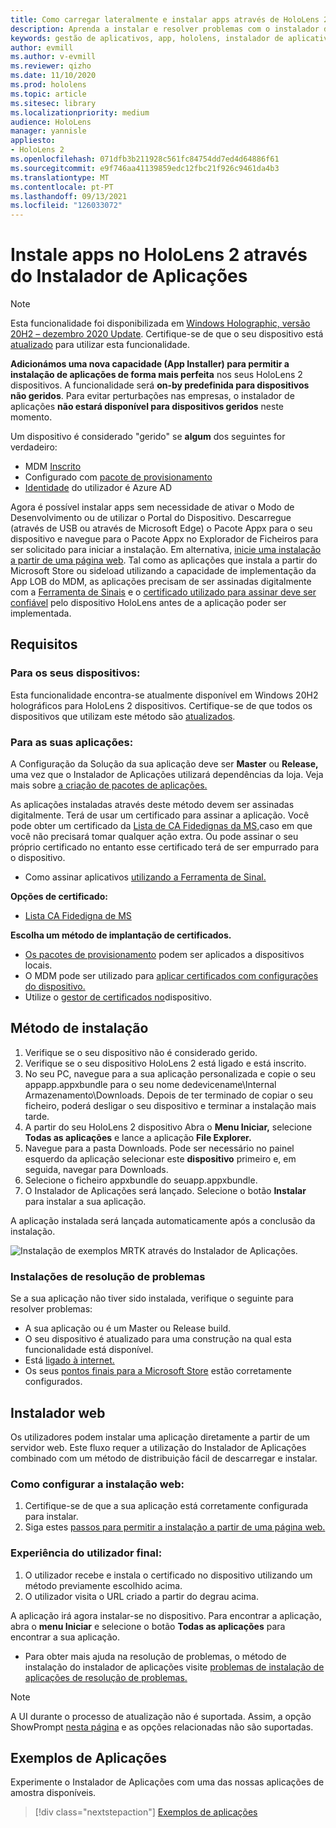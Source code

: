 ```yaml
---
title: Como carregar lateralmente e instalar apps através de HoloLens 2 App Installer
description: Aprenda a instalar e resolver problemas com o instalador de aplicações e carregar lateralmente e instalar aplicações via UI.
keywords: gestão de aplicativos, app, hololens, instalador de aplicativos
author: evmill
ms.author: v-evmill
ms.reviewer: qizho
ms.date: 11/10/2020
ms.prod: hololens
ms.topic: article
ms.sitesec: library
ms.localizationpriority: medium
audience: HoloLens
manager: yannisle
appliesto:
- HoloLens 2
ms.openlocfilehash: 071dfb3b211928c561fc84754dd7ed4d64886f61
ms.sourcegitcommit: e9f746aa41139859edc12fbc21f926c9461da4b3
ms.translationtype: MT
ms.contentlocale: pt-PT
ms.lasthandoff: 09/13/2021
ms.locfileid: "126033072"
---
```

# <a name="install-apps-on-hololens-2-via-app-installer"></a>Instale apps no HoloLens 2 através do Instalador de Aplicações

> [!NOTE]
> Esta funcionalidade foi disponibilizada em [Windows Holographic, versão 20H2 – dezembro 2020 Update](hololens-release-notes.md). Certifique-se de que o seu dispositivo está [atualizado](hololens-update-hololens.md) para utilizar esta funcionalidade.

**Adicionámos uma nova capacidade (App Installer) para permitir a instalação de aplicações de forma mais perfeita** nos seus HoloLens 2 dispositivos. A funcionalidade será **on-by predefinida para dispositivos não geridos**. Para evitar perturbações nas empresas, o instalador de aplicações **não estará disponível para dispositivos geridos** neste momento.  

Um dispositivo é considerado "gerido" se **algum** dos seguintes for verdadeiro:

- MDM [Inscrito](hololens-enroll-mdm.md)
- Configurado com [pacote de provisionamento](hololens-provisioning.md)
- [Identidade](hololens-identity.md) do utilizador é Azure AD

Agora é possível instalar apps sem necessidade de ativar o Modo de Desenvolvimento ou de utilizar o Portal do Dispositivo.  Descarregue (através de USB ou através de Microsoft Edge) o Pacote Appx para o seu dispositivo e navegue para o Pacote Appx no Explorador de Ficheiros para ser solicitado para iniciar a instalação.  Em alternativa, [inicie uma instalação a partir de uma página web](/windows/msix/app-installer/installing-windows10-apps-web). Tal como as aplicações que instala a partir do Microsoft Store ou sideload utilizando a capacidade de implementação da App LOB do MDM, as aplicações precisam de ser assinadas digitalmente com a [Ferramenta de Sinais](/windows/win32/appxpkg/how-to-sign-a-package-using-signtool) e o [certificado utilizado para assinar deve ser confiável](/windows/win32/appxpkg/how-to-sign-a-package-using-signtool#security-considerations) pelo dispositivo HoloLens antes de a aplicação poder ser implementada.

## <a name="requirements"></a>Requisitos

### <a name="for-your-devices"></a>Para os seus dispositivos:

Esta funcionalidade encontra-se atualmente disponível em Windows 20H2 holográficos para HoloLens 2 dispositivos. Certifique-se de que todos os dispositivos que utilizam este método são [atualizados](hololens-update-hololens.md).

### <a name="for-your-apps"></a>Para as suas aplicações:

A Configuração da Solução da sua aplicação deve ser **Master** ou **Release,** uma vez que o Instalador de Aplicações utilizará dependências da loja. Veja mais sobre [a criação de pacotes de aplicações.](/windows/msix/app-installer/create-appinstallerfile-vs)

As aplicações instaladas através deste método devem ser assinadas digitalmente. Terá de usar um certificado para assinar a aplicação. Você pode obter um certificado da [Lista de CA Fidedignas da MS,](https://ccadb-public.secure.force.com/microsoft/IncludedCACertificateReportForMSFT)caso em que você não precisará tomar qualquer ação extra. Ou pode assinar o seu próprio certificado no entanto esse certificado terá de ser empurrado para o dispositivo.

- Como assinar aplicativos [utilizando a Ferramenta de Sinal.](/windows/win32/appxpkg/how-to-sign-a-package-using-signtool)

**Opções de certificado:**

- [Lista CA Fidedigna de MS](https://ccadb-public.secure.force.com/microsoft/IncludedCACertificateReportForMSFT)

**Escolha um método de implantação de certificados.**

- [Os pacotes de provisionamento](hololens-provisioning.md) podem ser aplicados a dispositivos locais.
- O MDM pode ser utilizado para [aplicar certificados com configurações do dispositivo.](/mem/intune/protect/certificates-configure)
- Utilize o [gestor de certificados no](certificate-manager.md)dispositivo.

## <a name="installation-method"></a>Método de instalação

1. Verifique se o seu dispositivo não é considerado gerido.
1. Verifique se o seu dispositivo HoloLens 2 está ligado e está inscrito.
1. No seu PC, navegue para a sua aplicação personalizada e copie o seu appapp.appxbundle para o seu nome dedevicename\Internal Armazenamento\Downloads.
    Depois de ter terminado de copiar o seu ficheiro, poderá desligar o seu dispositivo e terminar a instalação mais tarde.
1. A partir do seu HoloLens 2 dispositivo Abra o **Menu Iniciar,** selecione **Todas as aplicações** e lance a aplicação **File Explorer.**
1. Navegue para a pasta Downloads. Pode ser necessário no painel esquerdo da aplicação selecionar este **dispositivo** primeiro e, em seguida, navegar para Downloads.
1. Selecione o ficheiro appxbundle do seuapp.appxbundle.
1. O Instalador de Aplicações será lançado. Selecione o botão **Instalar** para instalar a sua aplicação.

A aplicação instalada será lançada automaticamente após a conclusão da instalação.

![Instalação de exemplos MRTK através do Instalador de Aplicações.](images/hololens-app-installer-picture.jpg)

### <a name="troubleshooting-installs"></a>Instalações de resolução de problemas

Se a sua aplicação não tiver sido instalada, verifique o seguinte para resolver problemas:

- A sua aplicação ou é um Master ou Release build.
- O seu dispositivo é atualizado para uma construção na qual esta funcionalidade está disponível.
- Está [ligado à internet.](hololens-network.md)
- Os seus [pontos finais para a Microsoft Store](hololens-offline.md) estão corretamente configurados.  

## <a name="web-installer"></a>Instalador web

Os utilizadores podem instalar uma aplicação diretamente a partir de um servidor web. Este fluxo requer a utilização do Instalador de Aplicações combinado com um método de distribuição fácil de descarregar e instalar.

### <a name="how-to-set-up-web-install"></a>Como configurar a instalação web:

1. Certifique-se de que a sua aplicação está corretamente configurada para instalar.
1. Siga estes [passos para permitir a instalação a partir de uma página web.](/windows/msix/app-installer/installing-windows10-apps-web#how-to-enable-this-on-a-webpage)

### <a name="end-user-experience"></a>Experiência do utilizador final:

1. O utilizador recebe e instala o certificado no dispositivo utilizando um método previamente escolhido acima.
1. O utilizador visita o URL criado a partir do degrau acima.

A aplicação irá agora instalar-se no dispositivo. Para encontrar a aplicação, abra o **menu Iniciar** e selecione o botão **Todas as aplicações** para encontrar a sua aplicação.

- Para obter mais ajuda na resolução de problemas, o método de instalação do instalador de aplicações visite [problemas de instalação de aplicações de resolução de problemas.](/windows/msix/app-installer/troubleshoot-appinstaller-issues)

> [!NOTE]
> A UI durante o processo de atualização não é suportada. Assim, a opção ShowPrompt [nesta página](/windows/msix/app-installer/update-settings) e as opções relacionadas não são suportadas.

## <a name="sample-apps"></a>Exemplos de Aplicações

Experimente o Instalador de Aplicações com uma das nossas aplicações de amostra disponíveis. 
> [!div class="nextstepaction"]
> [Exemplos de aplicações](/windows/mixed-reality/develop/features-and-samples)
